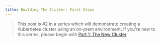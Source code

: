 ```yaml
---
title: Building The Cluster: First Steps
---
```


> This post is #2 in a series which will demonstrate
> creating a Kubernetes cluster using an on-prem
> environment. If you're new to this series, please
> begin with 
> [Part 1: The New Cluster](https://dev.to/mikeyglitz/the-new-custer-12cf)

